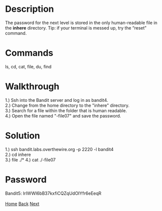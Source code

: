 # Description
The password for the next level is stored in the only human-readable file in the **inhere** directory. Tip: if your terminal is messed up, try the “reset” command.
# Commands
ls, cd, cat, file, du, find
# Walkthrough
1.) Ssh into the Bandit server and log in as bandit4. <br />
2.) Change from the home directory to the "inhere" directory. <br />
3.) Search  for a file within the folder that is human readable. <br />
4.) Open the file named "-file07" and save the password.
# Solution
1.) ssh bandit.labs.overthewire.org -p 2220 -l bandit4 <br />
2.) cd inhere <br />
3.) file ./*
4.) cat ./-file07
# Password
Bandit5: lrIWWI6bB37kxfiCQZqUdOIYfr6eEeqR <br /> <br />
[Home](https://github.com/Spagoooti/OverTheWire-Bandit/blob/main/README.md) [Back](https://github.com/Spagoooti/OverTheWire-Bandit/blob/main/Bandit%203%20-%3E%204.md) [Next](https://github.com/Spagoooti/OverTheWire-Bandit/blob/main/Bandit%205%20-%3E%206.md)
